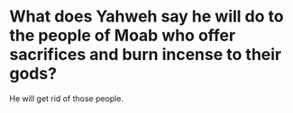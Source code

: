 # What does Yahweh say he will do to the people of Moab who offer sacrifices and burn incense to their gods?

He will get rid of those people.
